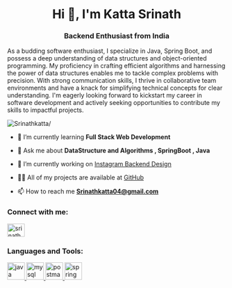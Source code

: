 
<h1 align="center">Hi 👋, I'm Katta Srinath</h1>
<h3 align="center"> Backend Enthusiast from India</h3>
<p>As a budding software enthusiast, I specialize in Java, Spring Boot, and possess a deep understanding of data structures and object-oriented programming. My proficiency in crafting efficient algorithms and harnessing the power of data structures enables me to tackle complex problems with precision. With strong communication skills, I thrive in collaborative team environments and have a knack for simplifying technical concepts for clear understanding. I'm eagerly looking forward to kickstart my career in software development and actively seeking opportunities to contribute my skills to impactful projects.</p> 

<p align="left"> <img src=https://komarev.com/ghpvc/?username=Srinathkatta alt=Srinathkatta/> </p>

- 🌱 I’m currently learning **Full Stack Web Development**

- 💬 Ask me about **DataStructure and Algorithms , SpringBoot , Java**
 
- 🔭 I’m currently working on [Instagram Backend Design](https://github.com/Srinathkatta/InstagramBackend-Clone.git)

- 👨‍💻 All of my projects are available at [GitHub](https://github.com/Srinathkatta?tab=repositories)

- 📫 How to reach me **Srinathkatta04@gmail.com**


<h3 align="left">Connect with me:</h3>
<p align="left">
<a href="https://www.linkedin.com/in/srinathkatta/" target="blank"><img align="center" src="https://cdn.jsdelivr.net/npm/simple-icons@3.0.1/icons/linkedin.svg" alt="srinathkattta" height="30" width="40" /></a>


<h3 align="left">Languages and Tools:</h3>
<p align="left"> <a href="https://www.java.com" target="_blank" rel="noreferrer"> <img src="https://www.vectorlogo.zone/logos/java/java-vertical.svg" alt="java" width="40" height="40"/> </a> <a href="https://www.mysql.com/" target="_blank" rel="noreferrer"> <img src="https://www.vectorlogo.zone/logos/mysql/mysql-official.svg" alt="mysql" width="40" height="40"/> </a> <a href="https://postman.com" target="_blank" rel="noreferrer"> <img src="https://www.vectorlogo.zone/logos/getpostman/getpostman-ar21.svg" alt="postman" width="40" height="40"/> </a> <a href="https://spring.io/" target="_blank" rel="noreferrer"> <img src="https://www.vectorlogo.zone/logos/springio/springio-ar21.svg" alt="spring" width="40" height="40"/> </a> </p>


